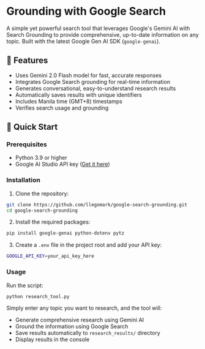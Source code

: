 # Grounding with Google Search

A simple yet powerful search tool that leverages Google's Gemini AI with Search Grounding to provide comprehensive, up-to-date information on any topic. Built with the latest Google Gen AI SDK (`google-genai`).

## 🌟 Features

- Uses Gemini 2.0 Flash model for fast, accurate responses
- Integrates Google Search grounding for real-time information
- Generates conversational, easy-to-understand research results
- Automatically saves results with unique identifiers
- Includes Manila time (GMT+8) timestamps
- Verifies search usage and grounding

## 🚀 Quick Start

### Prerequisites

- Python 3.9 or higher
- Google AI Studio API key ([Get it here](https://aistudio.google.com/app/u/0/apikey))

### Installation

1. Clone the repository:
```bash
git clone https://github.com/llegomark/google-search-grounding.git
cd google-search-grounding
```

2. Install the required packages:
```bash
pip install google-genai python-dotenv pytz
```

3. Create a `.env` file in the project root and add your API key:
```bash
GOOGLE_API_KEY=your_api_key_here
```

### Usage

Run the script:
```bash
python research_tool.py
```

Simply enter any topic you want to research, and the tool will:
- Generate comprehensive research using Gemini AI
- Ground the information using Google Search
- Save results automatically to `research_results/` directory
- Display results in the console